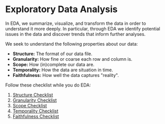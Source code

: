 # Exploratory Data Analysis

In EDA, we summarize, visualize, and transform the data in order to understand it more deeply. In particular, through EDA we identify potential issues in the data and discover trends that inform further analyses.

We seek to understand the following properties about our data:
- **Structure:** The format of our data file.
- **Granularity:** How fine or coarse each row and column is.
- **Scope:** How (in)complete our data are.
- **Temporality:** How the data are situation in time.
- **Faithfulness:** How well the data captures "reality".

Follow these checklist while you do EDA:
1. [Structure Checklist](https://github.com/pradeepsinngh/Data-Science-with-Python/blob/master/06-Exploratory-Data-Analysis/Properties%20of%20Data/structure.md)
2. [Granularity Checklist](https://github.com/pradeepsinngh/Data-Science-with-Python/blob/master/06-Exploratory-Data-Analysis/Properties%20of%20Data/granularity.md)
3. [Scope Checklist](https://github.com/pradeepsinngh/Data-Science-with-Python/blob/master/06-Exploratory-Data-Analysis/Properties%20of%20Data/Scope.md)
4. [Temporality Checklist](https://github.com/pradeepsinngh/Data-Science-with-Python/blob/master/06-Exploratory-Data-Analysis/Properties%20of%20Data/Temporality.md)
5. [Faithfulness Checklist](https://github.com/pradeepsinngh/Data-Science-with-Python/blob/master/06-Exploratory-Data-Analysis/Properties%20of%20Data/Faithfulness.md)
